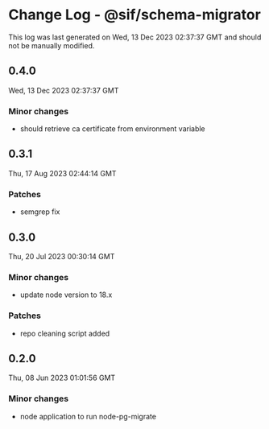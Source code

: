 # Change Log - @sif/schema-migrator

This log was last generated on Wed, 13 Dec 2023 02:37:37 GMT and should not be manually modified.

## 0.4.0
Wed, 13 Dec 2023 02:37:37 GMT

### Minor changes

- should retrieve ca certificate from environment variable

## 0.3.1
Thu, 17 Aug 2023 02:44:14 GMT

### Patches

- semgrep fix

## 0.3.0
Thu, 20 Jul 2023 00:30:14 GMT

### Minor changes

- update node version to 18.x

### Patches

- repo cleaning script added

## 0.2.0
Thu, 08 Jun 2023 01:01:56 GMT

### Minor changes

- node application to run node-pg-migrate

